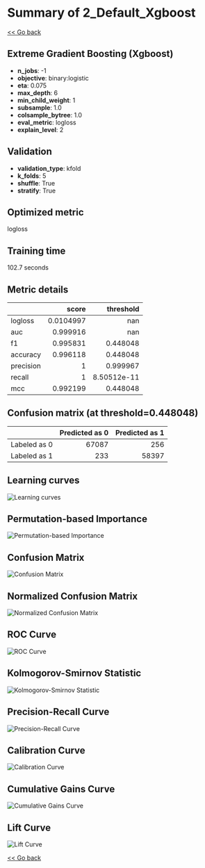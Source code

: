 # Summary of 2_Default_Xgboost

[<< Go back](../README.md)


## Extreme Gradient Boosting (Xgboost)
- **n_jobs**: -1
- **objective**: binary:logistic
- **eta**: 0.075
- **max_depth**: 6
- **min_child_weight**: 1
- **subsample**: 1.0
- **colsample_bytree**: 1.0
- **eval_metric**: logloss
- **explain_level**: 2

## Validation
 - **validation_type**: kfold
 - **k_folds**: 5
 - **shuffle**: True
 - **stratify**: True

## Optimized metric
logloss

## Training time

102.7 seconds

## Metric details
|           |     score |     threshold |
|:----------|----------:|--------------:|
| logloss   | 0.0104997 | nan           |
| auc       | 0.999916  | nan           |
| f1        | 0.995831  |   0.448048    |
| accuracy  | 0.996118  |   0.448048    |
| precision | 1         |   0.999967    |
| recall    | 1         |   8.50512e-11 |
| mcc       | 0.992199  |   0.448048    |


## Confusion matrix (at threshold=0.448048)
|              |   Predicted as 0 |   Predicted as 1 |
|:-------------|-----------------:|-----------------:|
| Labeled as 0 |            67087 |              256 |
| Labeled as 1 |              233 |            58397 |

## Learning curves
![Learning curves](learning_curves.png)

## Permutation-based Importance
![Permutation-based Importance](permutation_importance.png)
## Confusion Matrix

![Confusion Matrix](confusion_matrix.png)


## Normalized Confusion Matrix

![Normalized Confusion Matrix](confusion_matrix_normalized.png)


## ROC Curve

![ROC Curve](roc_curve.png)


## Kolmogorov-Smirnov Statistic

![Kolmogorov-Smirnov Statistic](ks_statistic.png)


## Precision-Recall Curve

![Precision-Recall Curve](precision_recall_curve.png)


## Calibration Curve

![Calibration Curve](calibration_curve_curve.png)


## Cumulative Gains Curve

![Cumulative Gains Curve](cumulative_gains_curve.png)


## Lift Curve

![Lift Curve](lift_curve.png)



[<< Go back](../README.md)
